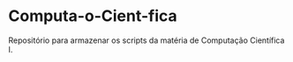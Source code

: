 # Computa-o-Cient-fica
Repositório para armazenar os scripts da matéria de Computação Científica I.
